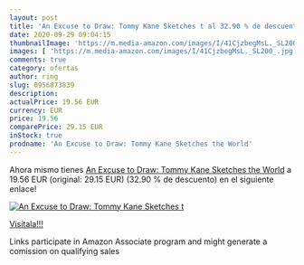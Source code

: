 ```yaml
---
layout: post
title: 'An Excuse to Draw: Tommy Kane Sketches t al 32.90 % de descuento'
date: 2020-09-29 09:04:15
thumbnailImage: 'https://m.media-amazon.com/images/I/41CjzbegMsL._SL200_.jpg'
images: [ 'https://m.media-amazon.com/images/I/41CjzbegMsL._SL200_.jpg' ]
comments: true
category: ofertas
author: ring
slug: 0956873839
description:
actualPrice: 19.56 EUR
currency: EUR
price: 19.56
comparePrice: 29.15 EUR
inStock: true
prodname: 'An Excuse to Draw: Tommy Kane Sketches the World'
---
```


Ahora mismo tienes [An Excuse to Draw: Tommy Kane Sketches the World](https://www.amazon.it/dp/0956873839/?tag=tolees00-21) a 19.56 EUR (original: 29.15 EUR) (32.90 %  de descuento) en el siguiente enlace!

[![An Excuse to Draw: Tommy Kane Sketches t](https://m.media-amazon.com/images/I/41CjzbegMsL._SL200_.jpg)](https://www.amazon.it/dp/0956873839/?tag=tolees00-21)

[Visítala!!!](https://www.amazon.it/dp/0956873839/?tag=tolees00-21)

Links participate in Amazon Associate program and might generate a comission on qualifying sales
